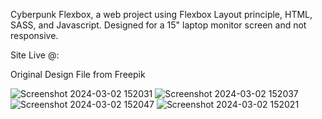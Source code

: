 Cyberpunk Flexbox, a web project using Flexbox Layout principle, HTML, SASS, and Javascript. Designed for a 15" laptop monitor screen and not responsive.

Site Live @:

Original Design File from Freepik

![Screenshot 2024-03-02 152031](https://github.com/pavilionjeromeuses/cyberpunkflexbox/assets/155218546/c56708e6-a15d-4663-a222-c1585af37d9e)
![Screenshot 2024-03-02 152037](https://github.com/pavilionjeromeuses/cyberpunkflexbox/assets/155218546/93df44cf-1bf5-4633-a55a-60d1de75f576)
![Screenshot 2024-03-02 152047](https://github.com/pavilionjeromeuses/cyberpunkflexbox/assets/155218546/39443c05-e3b1-4d4c-9266-522dba348d13)
![Screenshot 2024-03-02 152021](https://github.com/pavilionjeromeuses/cyberpunkflexbox/assets/155218546/58f196a5-3834-4ec1-a4a1-105b201d83fe)
